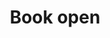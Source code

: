 ---
title: Book open
tags: ["book", "open", "read", "knowledge", "literature", "education", "pages"]
icon: book-open
svg: '<svg xmlns="http://www.w3.org/2000/svg" width="24" height="24" fill="none" viewBox="0 0 24 24" stroke-width="1.5" stroke-linecap="round" stroke-linejoin="round" stroke="currentColor"><path d="M12 9.8V20m0-10.2c0-1.704.107-3.584-1.638-4.473C9.72 5 8.88 5 7.2 5H4.6C3.364 5 3 5.437 3 6.6v8.8c0 .568-.036 1.195.546 1.491.214.109.493.109 1.052.109h2.833c2.377 0 3.26 1.036 4.569 3m0-10.2c0-1.704-.108-3.584 1.638-4.473C14.279 5 15.12 5 16.8 5h2.6c1.235 0 1.6.436 1.6 1.6v8.8c0 .567.035 1.195-.546 1.491-.213.109-.493.109-1.052.109h-2.833c-2.377 0-3.26 1.036-4.569 3"/></svg>'
---